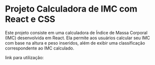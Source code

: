 # Projeto Calculadora de IMC com React e CSS

Este projeto consiste em uma calculadora de Índice de Massa Corporal (IMC) desenvolvida em React. Ela permite aos usuários calcular seu IMC com base na altura e peso inseridos, além de exibir uma classificação correspondente ao IMC calculado.

link para utilização: 
